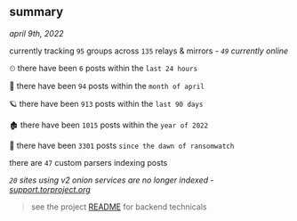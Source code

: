
## summary
_april 9th, 2022_

currently tracking `95` groups across `135` relays & mirrors - _`49` currently online_

⏲ there have been `6` posts within the `last 24 hours`

🦈 there have been `94` posts within the `month of april`

🪐 there have been `913` posts within the `last 90 days`

🏚 there have been `1015` posts within the `year of 2022`

🦕 there have been `3301` posts `since the dawn of ransomwatch`

there are `47` custom parsers indexing posts

_`20` sites using v2 onion services are no longer indexed - [support.torproject.org](https://support.torproject.org/onionservices/v2-deprecation/)_

> see the project [README](https://github.com/thetanz/ransomwatch#ransomwatch--) for backend technicals
